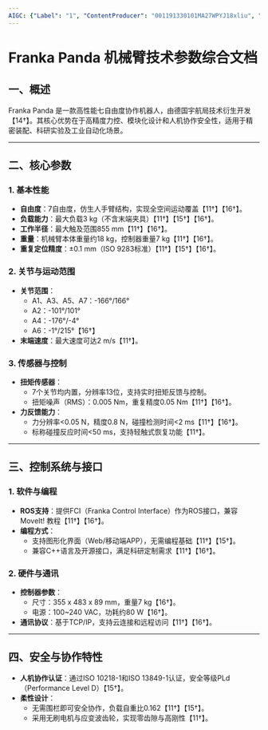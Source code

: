 ```yaml
---
AIGC: {"Label": "1", "ContentProducer": "001191330101MA27WPYJ18xliu", "ProduceID": "db43b972-3e57-4569-bd16-611e430c96f3", "ReserveCode1": "iflow", "ContentPropagator": "iflow", "PropagateID": "iflow", "ReserveCode2": "iflow"}
---
```


# Franka Panda 机械臂技术参数综合文档  

## 一、概述  
Franka Panda 是一款高性能七自由度协作机器人，由德国宇航局技术衍生开发【14†】。其核心优势在于高精度力控、模块化设计和人机协作安全性，适用于精密装配、科研实验及工业自动化场景。

---

## 二、核心参数  
### 1. **基本性能**  
- **自由度**：7自由度，仿生人手臂结构，实现全空间运动覆盖【11†】【16†】。  
- **负载能力**：最大负载3 kg（不含末端夹具）【11†】【15†】【16†】。  
- **工作半径**：最大触及范围855 mm【11†】【16†】。  
- **重量**：机械臂本体重量约18 kg，控制器重量7 kg【11†】【16†】。  
- **重复定位精度**：±0.1 mm（ISO 9283标准）【11†】【15†】【16†】。  

### 2. **关节与运动范围**  
- **关节范围**：  
  - A1、A3、A5、A7：-166°/166°  
  - A2：-101°/101°  
  - A4：-176°/-4°  
  - A6：-1°/215°【16†】  
- **末端速度**：最大速度可达2 m/s【11†】。  

### 3. **传感器与控制**  
- **扭矩传感器**：  
  - 7个关节均内置，分辨率13位，支持实时扭矩反馈与控制。  
  - 扭矩噪声（RMS）：0.005 Nm，重复精度0.05 Nm【11†】【16†】。  
- **力反馈能力**：  
  - 力分辨率<0.05 N，精度0.8 N，碰撞检测时间<2 ms【11†】【16†】。  
  - 标称碰撞反应时间<50 ms，支持轻触式恢复功能【11†】。  

---

## 三、控制系统与接口  
### 1. **软件与编程**  
- **ROS支持**：提供FCI（Franka Control Interface）作为ROS接口，兼容MoveIt! 教程【11†】【16†】。  
- **编程方式**：  
  - 支持图形化界面（Web/移动端APP），无需编程基础【11†】【15†】。  
  - 兼容C++语言及开源接口，满足科研定制需求【11†】【16†】。  

### 2. **硬件与通讯**  
- **控制器参数**：  
  - 尺寸：355 x 483 x 89 mm，重量7 kg【16†】。  
  - 电源：100~240 VAC，功耗约80 W【16†】。  
- **通讯协议**：基于TCP/IP，支持云连接和远程访问【11†】【16†】。  

---

## 四、安全与协作特性  
- **人机协作认证**：通过ISO 10218-1和ISO 13849-1认证，安全等级PLd（Performance Level D）【15†】。  
- **柔性设计**：  
  - 无需围栏即可安全协作，负载自重比0.162【11†】【15†】。  
  - 采用无刷电机与应变波齿轮，实现零齿隙与高刚性【11†】。